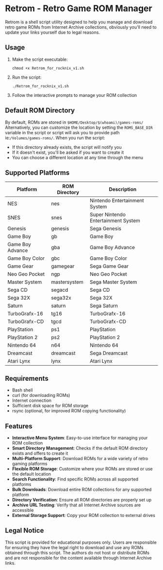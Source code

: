 # Retrom - Retro Game ROM Manager

Retrom is a shell script utility designed to help you manage and download retro game ROMs from Internet Archive collections, obviously you'll need to update your links yourself due to legal reasons.

## Usage

1. Make the script executable:
   ```
   chmod +x Retrom_for_rocknix_v1.sh
   ```

2. Run the script:
   ```
   ./Retrom_for_rocknix_v1.sh
   ```

3. Follow the interactive prompts to manage your ROM collection

## Default ROM Directory

By default, ROMs are stored in `$HOME/Desktop/$(whoami)/games-roms/`
Alternatively, you can customize the location by setting the `ROMS_BASE_DIR` variable in the script or script will ask you to provide path ie:`/Volumes/games-roms/`.
When you run the script:
- If this directory already exists, the script will notify you
- If it doesn't exist, you'll be asked if you want to create it
- You can choose a different location at any time through the menu

## Supported Platforms

| Platform | ROM Directory | Description |
|----------|--------------|----------------|
| NES | nes | Nintendo Entertainment System |
| SNES | snes | Super Nintendo Entertainment System |
| Genesis | genesis | Sega Genesis |
| Game Boy | gb | Game Boy |
| Game Boy Advance | gba | Game Boy Advance |
| Game Boy Color | gbc | Game Boy Color |
| Game Gear | gamegear | Sega Game Gear |
| Neo Geo Pocket | ngp | Neo Geo Pocket |
| Master System | mastersystem | Sega Master System |
| Sega CD | segacd | Sega CD |
| Sega 32X | sega32x | Sega 32X |
| Saturn | saturn | Sega Saturn |
| TurboGrafx-16 | tg16 | TurboGrafx-16 |
| TurboGrafx-CD | tgcd | TurboGrafx-CD |
| PlayStation | ps1 | PlayStation |
| PlayStation 2 | ps2 | PlayStation 2 |
| Nintendo 64 | n64 | Nintendo 64 |
| Dreamcast | dreamcast | Sega Dreamcast |
| Atari Lynx | lynx | Atari Lynx |

## Requirements

- Bash shell
- curl (for downloading ROMs)
- Internet connection
- Sufficient disk space for ROM storage
- rsync (optional, for improved ROM copying functionality)

## Features

- **Interactive Menu System**: Easy-to-use interface for managing your ROM collection
- **Smart Directory Management**: Checks if the default ROM directory exists and offers to create it
- **Multi-Platform Support**: Download ROMs for a wide variety of retro gaming platforms
- **Flexible ROM Storage**: Customize where your ROMs are stored or use the default location
- **Search Functionality**: Find specific ROMs across all supported platforms
- **Bulk Downloads**: Download entire ROM collections for any supported platform
- **Directory Verification**: Ensure all ROM directories are properly set up
- **Archive URL Testing**: Verify that all Internet Archive sources are accessible
- **External Storage Support**: Copy your ROM collection to external drives


## Legal Notice

This script is provided for educational purposes only. Users are responsible for ensuring they have the legal right to download and use any ROMs obtained through this script. The authors do not host or distribute ROMs and are not responsible for the content available through Internet Archive links.
